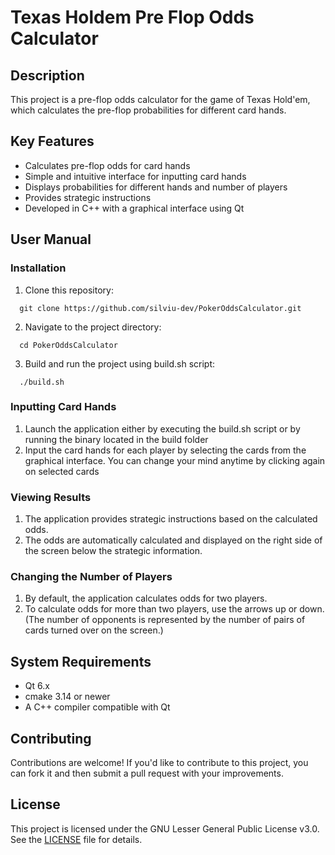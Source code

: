 # Texas Holdem Pre Flop Odds Calculator


## Description
This project is a pre-flop odds calculator for the game of Texas Hold'em, which calculates the pre-flop probabilities for different card hands.

## Key Features
- Calculates pre-flop odds for card hands
- Simple and intuitive interface for inputting card hands
- Displays probabilities for different hands and number of players
- Provides strategic instructions
- Developed in C++ with a graphical interface using Qt

## User Manual

### Installation
1. Clone this repository:
```shell
  git clone https://github.com/silviu-dev/PokerOddsCalculator.git
```
2. Navigate to the project directory: 
```shell
  cd PokerOddsCalculator
```
3. Build and run the project using build.sh script:
```shell
  ./build.sh
```

### Inputting Card Hands
1. Launch the application either by executing the build.sh script or by running the binary located in the build folder
2. Input the card hands for each player by selecting the cards from the graphical interface. You can change your mind anytime by clicking again on selected cards

### Viewing Results
1. The application provides strategic instructions based on the calculated odds.
2. The odds are automatically calculated and displayed on the right side of the screen below the strategic information.

### Changing the Number of Players
1. By default, the application calculates odds for two players.
2. To calculate odds for more than two players,  use the arrows up or down. (The number of opponents is represented by the number of pairs of cards turned over on the screen.)

## System Requirements
- Qt 6.x
- cmake 3.14 or newer
- A C++ compiler compatible with Qt

## Contributing
Contributions are welcome! If you'd like to contribute to this project, you can fork it and then submit a pull request with your improvements.


## License
This project is licensed under the GNU Lesser General Public License v3.0. See the [LICENSE](LICENSE) file for details.
